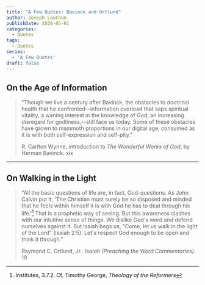 ```yaml
---
title: "A Few Quotes: Bavinck and Ortlund"
author: Joseph Louthan
publishDate: 2020-05-01
categories:
  - Quotes
tags:
  - Quotes
series:
  - 'A Few Quotes'
draft: false
---
```


## On the Age of Information

>"Though we live a century after Bavinck, the obstacles to doctrinal health that he confronted--information overload that saps spiritual vitality, a waning interest in the knowledge of God, an increasing disregard for godliness,--still face us today. Some of these obstacles have grown to mammoth proportions in our digital age, consumed as it is with both self-expression and self-pity."
>
>R. Carlton Wynne, introduction to *The Wonderful Works of God*, by Herman Bavinck. xix

---

## On Walking in the Light

>"All the basic questions of life are, in fact, God-questions. As John Calvin put it, 'The Christian must surely be so disposed and minded that he feels within himself it is with God he has to deal through his life.'[^1] That is a prophetic way of seeing. But this awareness clashes with our intuitive sense of things. We dislike God's word and defend ourselves against it. But Isaiah begs us, "Come, let us walk in the light of the Lord" (Isaiah 2:5). Let's respect God enough to be open and think it through."
>
>Raymond C. Ortlund, Jr.. *Isaiah (Preaching the Word Commentaries)*. 19

[^1]:Institutes, 3.7.2. Cf. Timothy George, *Theology of the Reformers*
